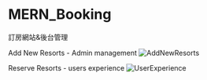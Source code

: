 # MERN_Booking
訂房網站&amp;後台管理

Add New Resorts - Admin management
![AddNewResorts](https://user-images.githubusercontent.com/110445559/229020510-cbba3927-2af3-4deb-b20e-0ddd79a7a3ee.gif)


Reserve Resorts - users experience
![UserExperience](https://user-images.githubusercontent.com/110445559/229020971-f20660ba-af80-4c0b-8c11-55f367dde14b.gif)
